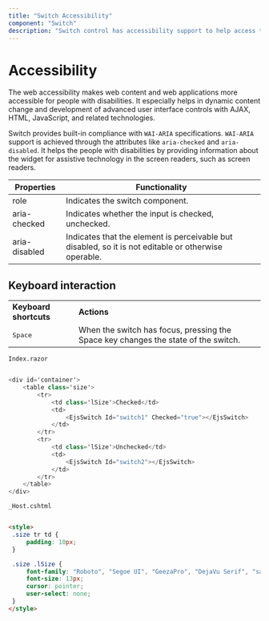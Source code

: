 ```yaml
---
title: "Switch Accessibility"
component: "Switch"
description: "Switch control has accessibility support to help access the features via keyboard, on-screen readers, or other assistive technology devices."
---
```


# Accessibility

The web accessibility makes web content and web applications more accessible for people with disabilities. It especially helps in dynamic content change and development of advanced user interface controls with AJAX, HTML, JavaScript, and related technologies.

Switch provides built-in compliance with `WAI-ARIA` specifications. `WAI-ARIA` support is achieved through the attributes like `aria-checked` and `aria-disabled`. It helps the people with disabilities by providing information about the widget for assistive technology in the screen readers, such as screen readers.

| Properties | Functionality |
| ------------ | ----------------------- |
| role | Indicates the switch component. |
| aria-checked | Indicates whether the input is checked, unchecked. |
| aria-disabled | Indicates that the element is perceivable but disabled, so it is not editable or otherwise operable. |

## Keyboard interaction

<!-- markdownlint-disable MD033 -->
<table>
<tr>
<td>
<b>Keyboard shortcuts</b></td><td>
<b>Actions</b></td></tr>
<tr>
<td>
<kbd>Space</kbd></td><td>
When the switch has focus, pressing the Space key changes the state of the switch.</td></tr>
</table>

`Index.razor`

```csharp

<div id='container'>
    <table class='size'>
        <tr>
            <td class='lSize'>Checked</td>
            <td>
                <EjsSwitch Id="switch1" Checked="true"></EjsSwitch>
            </td>
        </tr>
        <tr>
            <td class='lSize'>Unchecked</td>
            <td>
                <EjsSwitch Id="switch2"></EjsSwitch>
            </td>
        </tr>
    </table>
</div>

  ```

  `_Host.cshtml`

   ```html

<style>
    .size tr td {
        padding: 10px;
    }

    .size .lSize {
        font-family: "Roboto", "Segoe UI", "GeezaPro", "DejaVu Serif", "sans-serif";
        font-size: 13px;
        cursor: pointer;
        user-select: none;
    }
</style>

  ```